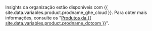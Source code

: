 Insights da organização estão disponíveis com {{ site.data.variables.product.prodname_ghe_cloud }}. Para obter mais informações, consulte os "[Produtos da {{ site.data.variables.product.prodname_dotcom }}](/articles/github-s-products)".
